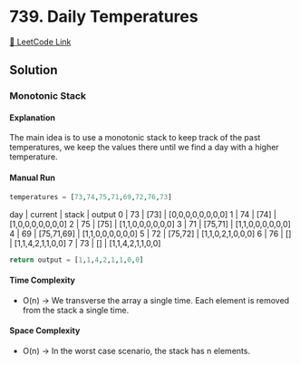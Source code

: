 # 739. Daily Temperatures

[🔗 LeetCode Link](https://leetcode.com/problems/daily-temperatures/description/)

## Solution

### Monotonic Stack

#### Explanation

The main idea is to use a monotonic stack to keep track of the past temperatures,
we keep the values there until we find a day with a higher temperature.

#### Manual Run

```python
temperatures = [73,74,75,71,69,72,76,73]
```

day | current | stack | output
0 | 73 | [73] | [0,0,0,0,0,0,0,0]
1 | 74 | [74] | [1,0,0,0,0,0,0,0]
2 | 75 | [75] | [1,1,0,0,0,0,0,0]
3 | 71 | [75,71] | [1,1,0,0,0,0,0,0]
4 | 69 | [75,71,69] | [1,1,0,0,0,0,0,0]
5 | 72 | [75,72] | [1,1,0,2,1,0,0,0]
6 | 76 | [] | [1,1,4,2,1,1,0,0]
7 | 73 | [] | [1,1,4,2,1,1,0,0] 

```python
return output = [1,1,4,2,1,1,0,0]
```

#### Time Complexity

- O(n) -> We transverse the array a single time. Each element is removed from the stack a single time.

#### Space Complexity

- O(n) -> In the worst case scenario, the stack has n elements.
